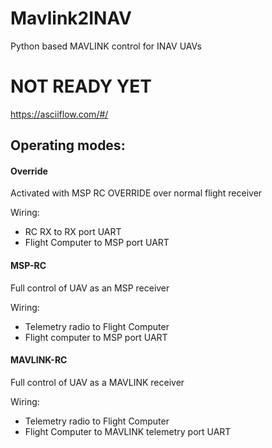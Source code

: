 # Mavlink2INAV
Python based MAVLINK control for INAV UAVs

# NOT READY YET #
https://asciiflow.com/#/

## Operating modes:
#### Override
Activated with MSP RC OVERRIDE over normal flight receiver

Wiring:
* RC RX to RX port UART
* Flight Computer to MSP port UART

#### MSP-RC
Full control of UAV as an MSP receiver

Wiring:
* Telemetry radio to Flight Computer
* Flight computer to MSP port UART

#### MAVLINK-RC
Full control of UAV as a MAVLINK receiver

Wiring:
* Telemetry radio to Flight Computer
* Flight Computer to MAVLINK telemetry port UART